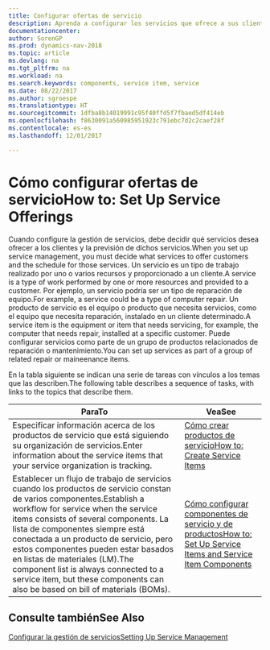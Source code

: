 ```yaml
---
title: Configurar ofertas de servicio
description: Aprenda a configurar los servicios que ofrece a sus clientes.
documentationcenter: 
author: SorenGP
ms.prod: dynamics-nav-2018
ms.topic: article
ms.devlang: na
ms.tgt_pltfrm: na
ms.workload: na
ms.search.keywords: components, service item, service
ms.date: 08/22/2017
ms.author: sgroespe
ms.translationtype: HT
ms.sourcegitcommit: 1dfba8b14019991c95f40ffd5f7fbaed5df414eb
ms.openlocfilehash: f8630091a560985951923c791ebc7d2c2caef28f
ms.contentlocale: es-es
ms.lasthandoff: 12/01/2017

---
```


# <a name="how-to-set-up-service-offerings"></a><span data-ttu-id="d47c4-103">Cómo configurar ofertas de servicio</span><span class="sxs-lookup"><span data-stu-id="d47c4-103">How to: Set Up Service Offerings</span></span>
<span data-ttu-id="d47c4-104">Cuando configure la gestión de servicios, debe decidir qué servicios desea ofrecer a los clientes y la previsión de dichos servicios.</span><span class="sxs-lookup"><span data-stu-id="d47c4-104">When you set up service management, you must decide what services to offer customers and the schedule for those services.</span></span> <span data-ttu-id="d47c4-105">Un servicio es un tipo de trabajo realizado por uno o varios recursos y proporcionado a un cliente.</span><span class="sxs-lookup"><span data-stu-id="d47c4-105">A service is a type of work performed by one or more resources and provided to a customer.</span></span> <span data-ttu-id="d47c4-106">Por ejemplo, un servicio podría ser un tipo de reparación de equipo.</span><span class="sxs-lookup"><span data-stu-id="d47c4-106">For example, a service could be a type of computer repair.</span></span> <span data-ttu-id="d47c4-107">Un producto de servicio es el equipo o producto que necesita servicios, como el equipo que necesita reparación, instalado en un cliente determinado.</span><span class="sxs-lookup"><span data-stu-id="d47c4-107">A service item is the equipment or item that needs servicing, for example, the computer that needs repair, installed at a specific customer.</span></span> <span data-ttu-id="d47c4-108">Puede configurar servicios como parte de un grupo de productos relacionados de reparación o mantenimiento.</span><span class="sxs-lookup"><span data-stu-id="d47c4-108">You can set up services as part of a group of related repair or maineenance items.</span></span>  
  
<span data-ttu-id="d47c4-109">En la tabla siguiente se indican una serie de tareas con vínculos a los temas que las describen.</span><span class="sxs-lookup"><span data-stu-id="d47c4-109">The following table describes a sequence of tasks, with links to the topics that describe them.</span></span>  
  
|<span data-ttu-id="d47c4-110">**Para**</span><span class="sxs-lookup"><span data-stu-id="d47c4-110">**To**</span></span>|<span data-ttu-id="d47c4-111">**Vea**</span><span class="sxs-lookup"><span data-stu-id="d47c4-111">**See**</span></span>|  
|------------|-------------|  
|<span data-ttu-id="d47c4-112">Especificar información acerca de los productos de servicio que está siguiendo su organización de servicios.</span><span class="sxs-lookup"><span data-stu-id="d47c4-112">Enter information about the service items that your service organization is tracking.</span></span>|[<span data-ttu-id="d47c4-113">Cómo crear productos de servicio</span><span class="sxs-lookup"><span data-stu-id="d47c4-113">How to: Create Service Items</span></span>](service-how-to-create-service-items.md)|  
|<span data-ttu-id="d47c4-114">Establecer un flujo de trabajo de servicios cuando los productos de servicio constan de varios componentes.</span><span class="sxs-lookup"><span data-stu-id="d47c4-114">Establish a workflow for service when the service items consists of several components.</span></span> <span data-ttu-id="d47c4-115">La lista de componentes siempre está conectada a un producto de servicio, pero estos componentes pueden estar basados en listas de materiales (LM).</span><span class="sxs-lookup"><span data-stu-id="d47c4-115">The component list is always connected to a service item, but these components can also be based on bill of materials (BOMs).</span></span>|[<span data-ttu-id="d47c4-116">Cómo configurar componentes de servicio y de productos</span><span class="sxs-lookup"><span data-stu-id="d47c4-116">How to: Set Up Service Items and Service Item Components</span></span>](service-how-setup-service-items.md)|  
  
## <a name="see-also"></a><span data-ttu-id="d47c4-117">Consulte también</span><span class="sxs-lookup"><span data-stu-id="d47c4-117">See Also</span></span>  
[<span data-ttu-id="d47c4-118">Configurar la gestión de servicios</span><span class="sxs-lookup"><span data-stu-id="d47c4-118">Setting Up Service Management</span></span>](service-setup-service.md)   
